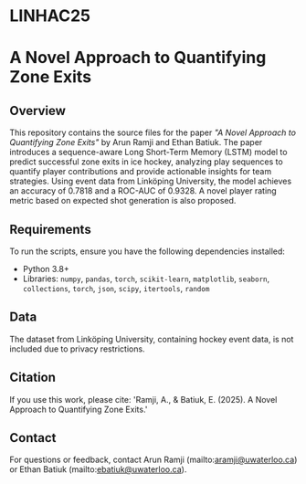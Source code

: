 # LINHAC25

# A Novel Approach to Quantifying Zone Exits

## Overview
This repository contains the source files for the paper *"A Novel Approach to Quantifying Zone Exits"* by Arun Ramji and Ethan Batiuk. The paper introduces a sequence-aware Long Short-Term Memory (LSTM) model to predict successful zone exits in ice hockey, analyzing play sequences to quantify player contributions and provide actionable insights for team strategies. Using event data from Linköping University, the model achieves an accuracy of 0.7818 and a ROC-AUC of 0.9328. A novel player rating metric based on expected shot generation is also proposed.



## Requirements
To run the scripts, ensure you have the following dependencies installed:
- Python 3.8+
- Libraries: `numpy`, `pandas`, `torch`, `scikit-learn`, `matplotlib`, `seaborn`, `collections`, `torch`, `json`, `scipy`, `itertools`, `random`

## Data
The dataset from Linköping University, containing hockey event data, is not included due to privacy restrictions. 

## Citation
If you use this work, please cite:
'Ramji, A., & Batiuk, E. (2025). A Novel Approach to Quantifying Zone Exits.'

## Contact
For questions or feedback, contact Arun Ramji (mailto:aramji@uwaterloo.ca) or Ethan Batiuk (mailto:ebatiuk@uwaterloo.ca).





